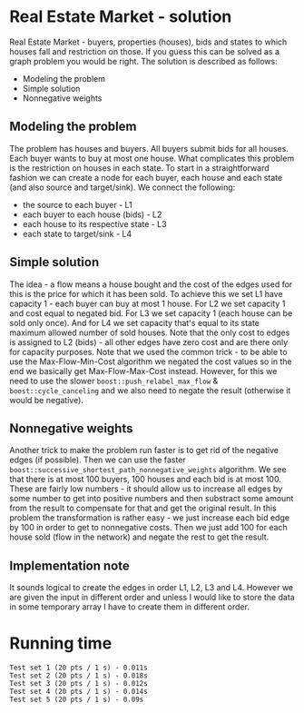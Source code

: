 # Real Estate Market - solution
Real Estate Market - buyers, properties (houses), bids and states to which houses fall and restriction on those. If you guess this can be solved as a graph problem you would be right. The solution is described as follows:
- Modeling the problem
- Simple solution
- Nonnegative weights

## Modeling the problem
The problem has houses and buyers. All buyers submit bids for all houses. Each buyer wants to buy at most one house. What complicates this problem is the restriction on houses in each state. To start in a straightforward fashion we can create a node for each buyer, each house and each state (and also source and target/sink). We connect the following:
- the source to each buyer - L1
- each buyer to each house (bids) - L2
- each house to its respective state - L3
- each state to target/sink - L4

## Simple solution
The idea - a flow means a house bought and the cost of the edges used for this is the price for which it has been sold. To achieve this we set L1 have capacity 1 - each buyer can buy at most 1 house. For L2 we set capacity 1 and cost equal to negated bid. For L3 we set capacity 1 (each house can be sold only once). And for L4 we set capacity that's equal to its state maximum allowed number of sold houses. Note that the only cost to edges is assigned to L2 (bids) - all other edges have zero cost and are there only for capacity purposes. Note that we used the common trick - to be able to use the Max-Flow-Min-Cost algorithm we negated the cost values so in the end we basically get Max-Flow-Max-Cost instead. However, for this we need to use the slower `boost::push_relabel_max_flow` & `boost::cycle_canceling` and we also need to negate the result (otherwise it would be negative).

## Nonnegative weights
Another trick to make the problem run faster is to get rid of the negative edges (if possible). Then we can use the faster `boost::successive_shortest_path_nonnegative_weights` algorithm. We see that there is at most 100 buyers, 100 houses and each bid is at most 100. These are fairly low numbers - it should allow us to increase all edges by some number to get into positive numbers and then substract some amount from the result to compensate for that and get the original result. In this problem the transformation is rather easy - we just increase each bid edge by 100 in order to get to nonnegative costs. Then we just add 100 for each house sold (flow in the network) and negate the rest to get the result.

## Implementation note
It sounds logical to create the edges in order L1, L2, L3 and L4. However we are given the input in different order and unless I would like to store the data in some temporary array I have to create them in different order.

# Running time
    Test set 1 (20 pts / 1 s) - 0.011s
    Test set 2 (20 pts / 1 s) - 0.018s
    Test set 3 (20 pts / 1 s) - 0.012s
    Test set 4 (20 pts / 1 s) - 0.014s
    Test set 5 (20 pts / 1 s) - 0.09s

